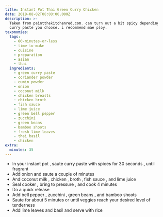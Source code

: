 ```yaml
---
title: Instant Pot Thai Green Curry Chicken
date: 2018-08-02T00:00:00.000Z
description: >-
  Taken from paintthekitchenred.com. can turn out a bit spicy depending on the
  curry paste you choose. i recommend mae ploy.
taxonomies:
  tags:
    - 60-minutes-or-less
    - time-to-make
    - cuisine
    - preparation
    - asian
    - thai
  ingredients:
    - green curry paste
    - coriander powder
    - cumin powder
    - onion
    - coconut milk
    - chicken breasts
    - chicken broth
    - fish sauce
    - lime juice
    - green bell pepper
    - zucchini
    - green beans
    - bamboo shoots
    - fresh lime leaves
    - thai basil
    - chicken
extra:
  minutes: 35
---
```

 - In your instant pot , saute curry paste with spices for 30 seconds , until fragrant
 - Add onion and saute a couple of minutes
 - And coconut milk , chicken , broth , fish sauce , and lime juice
 - Seal cooker , bring to pressure , and cook 4 minutes
 - Do a quick release
 - Add bell pepper , zucchini , green beans , and bamboo shoots
 - Saute for about 5 minutes or until veggies reach your desired level of tenderness
 - Add lime leaves and basil and serve with rice
